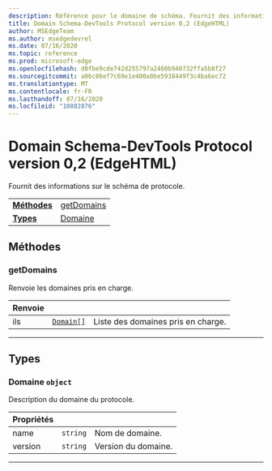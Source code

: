 ```yaml
---
description: Référence pour le domaine de schéma. Fournit des informations sur le schéma de protocole.
title: Domain Schema-DevTools Protocol version 0,2 (EdgeHTML)
author: MSEdgeTeam
ms.author: msedgedevrel
ms.date: 07/16/2020
ms.topic: reference
ms.prod: microsoft-edge
ms.openlocfilehash: d0fbe9cde742d255797a2460b940732ffa5b8f27
ms.sourcegitcommit: a06c86ef7c69e1e400a0be5938449f3c4ba6ec72
ms.translationtype: MT
ms.contentlocale: fr-FR
ms.lasthandoff: 07/16/2020
ms.locfileid: "10882876"
---
```

# Domain Schema-DevTools Protocol version 0,2 (EdgeHTML)  

Fournit des informations sur le schéma de protocole.

| | |
|-|-|
| [**Méthodes**](#methods) | [getDomains](#getdomains) |
| [**Types**](#types) | [Domaine](#domain) |
## Méthodes

### getDomains
Renvoie les domaines pris en charge.

<table>
    <thead>
        <tr>
            <th>Renvoie</th>
            <th></th>
            <th></th>
        </tr>
    </thead>
    <tbody>
        <tr>
            <td>ils</td>
            <td><a href="#domain"><code class="flyout">Domain[]</code></a></td>
            <td>Liste des domaines pris en charge.</td>
        </tr>
    </tbody>
</table>
</p>

---

## Types

### <a name="domain"></a> Domaine `object`

Description du domaine du protocole.

<table>
    <thead>
        <tr>
            <th>Propriétés</th>
            <th></th>
            <th></th>
        </tr>
    </thead>
    <tbody>
        <tr>
            <td>name</td>
            <td><code class="flyout">string</code></td>
            <td>Nom de domaine.</td>
        </tr>
        <tr>
            <td>version</td>
            <td><code class="flyout">string</code></td>
            <td>Version du domaine.</td>
        </tr>
    </tbody>
</table>
</p>

---
